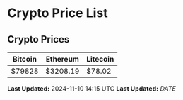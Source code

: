 # Crypto Price List

## Crypto Prices
| Bitcoin | Ethereum | Litecoin |
| ------- | -------- | -------- |
| $79828 | $3208.19 | $78.02 |
**Last Updated:** 2024-11-10 14:15 UTC
**Last Updated:** $DATE$
